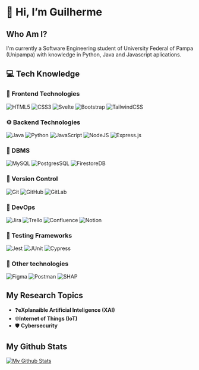 # 👋 Hi, I’m Guilherme

## Who Am I?
I'm currently a Software Engineering student of University Federal of Pampa (Unipampa) with knowledge in Python, Java and Javascript aplications.

## 💻 Tech Knowledge
### 🎨 Frontend Technologies
![HTML5](https://img.shields.io/badge/HTML-%23E34F26.svg?style=for-the-badge&logo=html5&logoColor=white)
![CSS3](https://img.shields.io/badge/CSS-1572B6?style=for-the-badge&logo=css3&logoColor=fff)
![Svelte](https://img.shields.io/badge/Svelte-%23f1413d.svg?style=for-the-badge&logo=svelte&logoColor=white)
![Bootstrap](https://img.shields.io/badge/Bootstrap-7952B3?style=for-the-badge&logo=bootstrap&logoColor=fff)
![TailwindCSS](https://img.shields.io/badge/Tailwind%20CSS-%2338B2AC.svg?style=for-the-badge&logo=tailwind-css&logoColor=white)

### ⚙ Backend Technologies
![Java](https://img.shields.io/badge/Java-%23ED8B00.svg?style=for-the-badge&logo=openjdk&logoColor=white)
![Python](https://img.shields.io/badge/Python-3776AB?style=for-the-badge&logo=python&logoColor=fff)
![JavaScript](https://img.shields.io/badge/JavaScript-F7DF1E?style=for-the-badge&logo=javascript&logoColor=000)
![NodeJS](https://img.shields.io/badge/Node.js-6DA55F?style=for-the-badge&logo=node.js&logoColor=white)
![Express.js](https://img.shields.io/badge/Express.js-%23404d59.svg?style=for-the-badge&logo=express&logoColor=%2361DAFB)

### 💾 DBMS 
![MySQL](https://img.shields.io/badge/MySQL-4479A1?style=for-the-badge&logo=mysql&logoColor=fff)
![PostgresSQL](https://img.shields.io/badge/Postgres-%23316192.svg?style=for-the-badge&logo=postgresql&logoColor=white)
![FirestoreDB](https://img.shields.io/badge/Firebase-039BE5?style=for-the-badge&logo=Firebase&logoColor=white)

### 🔀 Version Control
![Git](https://img.shields.io/badge/Git-F05032?style=for-the-badge&logo=git&logoColor=fff)
![GitHub](https://img.shields.io/badge/GitHub-%23121011.svg?style=for-the-badge&logo=github&logoColor=white)
![GitLab](https://img.shields.io/badge/GitLab-FC6D26?style=for-the-badge&logo=gitlab&logoColor=fff)

### 🔧 DevOps
![Jira](https://img.shields.io/badge/Jira-0052CC?style=for-the-badge&logo=jira&logoColor=fff)
![Trello](https://img.shields.io/badge/Trello-blue?style=for-the-badge&logo=Trello&logoColor=white)
![Confluence](https://img.shields.io/badge/Confluence-172B4D?style=for-the-badge&logo=confluence&logoColor=fff)
![Notion](https://img.shields.io/badge/Notion-black?style=for-the-badge&logo=Notion&logoColor=white)

### 🧪 Testing Frameworks
![Jest](https://img.shields.io/badge/Jest-C21325?style=for-the-badge&logo=jest&logoColor=fff)
![JUnit](https://img.shields.io/badge/JUnit-25A162?style=for-the-badge&logo=junit5&logoColor=white)
![Cypress](https://img.shields.io/badge/Cypress-black?style=for-the-badge&logo=Cypress&logoColor=white)

### 📐 Other technologies 
![Figma](https://img.shields.io/badge/Figma-Design-red?style=for-the-badge&logo=figma&logoColor=white&labelColor=purple)
![Postman](https://img.shields.io/badge/Postman-Api_Plataform-red?style=for-the-badge&logo=Postman&logoColor=white&labelColor=orange)
![SHAP](https://img.shields.io/badge/SHAP-XAI_Plataform-red?style=for-the-badge&labelColor=green)

## My Research Topics

- ❓**eXplanaible Artificial Inteligence (XAI)**
- 🌐**Internet of Things (IoT)**
- 🛡️ **Cybersecurity** 

## My Github Stats

[![My Github Stats](https://github-readme-stats.vercel.app/api?username=doffyGC)](https://github.com/anuraghazra/github-readme-stats)

